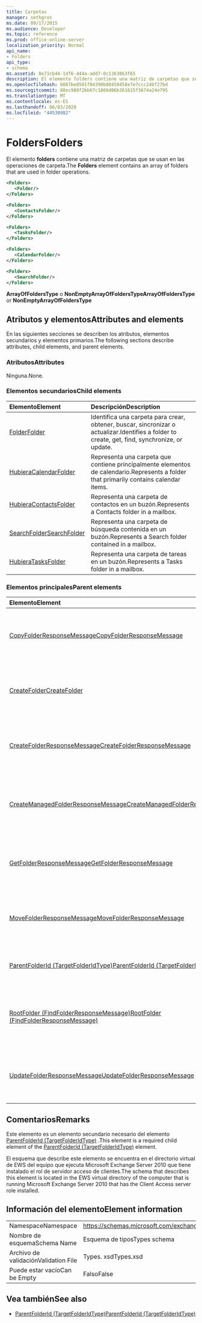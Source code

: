 ```yaml
---
title: Carpetas
manager: sethgros
ms.date: 09/17/2015
ms.audience: Developer
ms.topic: reference
ms.prod: office-online-server
localization_priority: Normal
api_name:
- Folders
api_type:
- schema
ms.assetid: 8e71cb44-1df6-444a-add7-0c1363863f65
description: El elemento folders contiene una matriz de carpetas que se usan en las operaciones de carpeta.
ms.openlocfilehash: b087be0501f04390b80458458e7e7ccc24bf27bd
ms.sourcegitcommit: 88ec988f2bb67c1866d06b361615f3674a24e795
ms.translationtype: MT
ms.contentlocale: es-ES
ms.lasthandoff: 06/03/2020
ms.locfileid: "44530982"
---
```

# <a name="folders"></a><span data-ttu-id="2c883-103">Folders</span><span class="sxs-lookup"><span data-stu-id="2c883-103">Folders</span></span>

<span data-ttu-id="2c883-104">El elemento **folders** contiene una matriz de carpetas que se usan en las operaciones de carpeta.</span><span class="sxs-lookup"><span data-stu-id="2c883-104">The **Folders** element contains an array of folders that are used in folder operations.</span></span> 
  
```xml
<Folders>
   <Folder/>
</Folders>
```

```xml
<Folders>
   <ContactsFolder/> 
</Folders>
```

```xml
<Folders>
   <TasksFolder/>
</Folders>
```

```xml
<Folders>
   <CalendarFolder/>
</Folders>
```

```xml
<Folders>
   <SearchFolder/> 
</Folders>
```

<span data-ttu-id="2c883-105">**ArrayOfFoldersType** o **NonEmptyArrayOfFoldersType**</span><span class="sxs-lookup"><span data-stu-id="2c883-105">**ArrayOfFoldersType** or **NonEmptyArrayOfFoldersType**</span></span>

## <a name="attributes-and-elements"></a><span data-ttu-id="2c883-106">Atributos y elementos</span><span class="sxs-lookup"><span data-stu-id="2c883-106">Attributes and elements</span></span>

<span data-ttu-id="2c883-107">En las siguientes secciones se describen los atributos, elementos secundarios y elementos primarios.</span><span class="sxs-lookup"><span data-stu-id="2c883-107">The following sections describe attributes, child elements, and parent elements.</span></span>
  
### <a name="attributes"></a><span data-ttu-id="2c883-108">Atributos</span><span class="sxs-lookup"><span data-stu-id="2c883-108">Attributes</span></span>

<span data-ttu-id="2c883-109">Ninguna.</span><span class="sxs-lookup"><span data-stu-id="2c883-109">None.</span></span>
  
### <a name="child-elements"></a><span data-ttu-id="2c883-110">Elementos secundarios</span><span class="sxs-lookup"><span data-stu-id="2c883-110">Child elements</span></span>

|<span data-ttu-id="2c883-111">**Elemento**</span><span class="sxs-lookup"><span data-stu-id="2c883-111">**Element**</span></span>|<span data-ttu-id="2c883-112">**Descripción**</span><span class="sxs-lookup"><span data-stu-id="2c883-112">**Description**</span></span>|
|:-----|:-----|
|[<span data-ttu-id="2c883-113">Folder</span><span class="sxs-lookup"><span data-stu-id="2c883-113">Folder</span></span>](folder.md) <br/> |<span data-ttu-id="2c883-114">Identifica una carpeta para crear, obtener, buscar, sincronizar o actualizar.</span><span class="sxs-lookup"><span data-stu-id="2c883-114">Identifies a folder to create, get, find, synchronize, or update.</span></span>  <br/> |
|[<span data-ttu-id="2c883-115">Hubiera</span><span class="sxs-lookup"><span data-stu-id="2c883-115">CalendarFolder</span></span>](calendarfolder.md) <br/> |<span data-ttu-id="2c883-116">Representa una carpeta que contiene principalmente elementos de calendario.</span><span class="sxs-lookup"><span data-stu-id="2c883-116">Represents a folder that primarily contains calendar items.</span></span>  <br/> |
|[<span data-ttu-id="2c883-117">Hubiera</span><span class="sxs-lookup"><span data-stu-id="2c883-117">ContactsFolder</span></span>](contactsfolder.md) <br/> |<span data-ttu-id="2c883-118">Representa una carpeta de contactos en un buzón.</span><span class="sxs-lookup"><span data-stu-id="2c883-118">Represents a Contacts folder in a mailbox.</span></span>  <br/> |
|[<span data-ttu-id="2c883-119">SearchFolder</span><span class="sxs-lookup"><span data-stu-id="2c883-119">SearchFolder</span></span>](searchfolder.md) <br/> |<span data-ttu-id="2c883-120">Representa una carpeta de búsqueda contenida en un buzón.</span><span class="sxs-lookup"><span data-stu-id="2c883-120">Represents a Search folder contained in a mailbox.</span></span>  <br/> |
|[<span data-ttu-id="2c883-121">Hubiera</span><span class="sxs-lookup"><span data-stu-id="2c883-121">TasksFolder</span></span>](tasksfolder.md) <br/> |<span data-ttu-id="2c883-122">Representa una carpeta de tareas en un buzón.</span><span class="sxs-lookup"><span data-stu-id="2c883-122">Represents a Tasks folder in a mailbox.</span></span>  <br/> |
   
### <a name="parent-elements"></a><span data-ttu-id="2c883-123">Elementos principales</span><span class="sxs-lookup"><span data-stu-id="2c883-123">Parent elements</span></span>

|<span data-ttu-id="2c883-124">**Elemento**</span><span class="sxs-lookup"><span data-stu-id="2c883-124">**Element**</span></span>|<span data-ttu-id="2c883-125">**Descripción**</span><span class="sxs-lookup"><span data-stu-id="2c883-125">**Description**</span></span>|
|:-----|:-----|
|[<span data-ttu-id="2c883-126">CopyFolderResponseMessage</span><span class="sxs-lookup"><span data-stu-id="2c883-126">CopyFolderResponseMessage</span></span>](copyfolderresponsemessage.md) <br/> |<span data-ttu-id="2c883-127">Contiene el estado y el resultado de una sola solicitud de [operación CopyFolder](copyfolder-operation.md) .</span><span class="sxs-lookup"><span data-stu-id="2c883-127">Contains the status and result of a single [CopyFolder operation](copyfolder-operation.md) request.</span></span>  <br/> |
|[<span data-ttu-id="2c883-128">CreateFolder</span><span class="sxs-lookup"><span data-stu-id="2c883-128">CreateFolder</span></span>](createfolder.md) <br/> |<span data-ttu-id="2c883-129">Define una solicitud para crear una carpeta en el almacén de Exchange.</span><span class="sxs-lookup"><span data-stu-id="2c883-129">Defines a request to create a folder in the Exchange store.</span></span>  <br/> |
|[<span data-ttu-id="2c883-130">CreateFolderResponseMessage</span><span class="sxs-lookup"><span data-stu-id="2c883-130">CreateFolderResponseMessage</span></span>](createfolderresponsemessage.md) <br/> |<span data-ttu-id="2c883-131">Contiene el estado y el resultado de una única solicitud de [operación CreateFolder](createfolder-operation.md) .</span><span class="sxs-lookup"><span data-stu-id="2c883-131">Contains the status and result of a single [CreateFolder operation](createfolder-operation.md) request.</span></span>  <br/> |
|[<span data-ttu-id="2c883-132">CreateManagedFolderResponseMessage</span><span class="sxs-lookup"><span data-stu-id="2c883-132">CreateManagedFolderResponseMessage</span></span>](createmanagedfolderresponsemessage.md) <br/> |<span data-ttu-id="2c883-133">Contiene el estado y el resultado de una sola solicitud de [operación CreateManagedFolder](createmanagedfolder-operation.md) .</span><span class="sxs-lookup"><span data-stu-id="2c883-133">Contains the status and result of a single [CreateManagedFolder operation](createmanagedfolder-operation.md) request.</span></span>  <br/> |
|[<span data-ttu-id="2c883-134">GetFolderResponseMessage</span><span class="sxs-lookup"><span data-stu-id="2c883-134">GetFolderResponseMessage</span></span>](getfolderresponsemessage.md) <br/> |<span data-ttu-id="2c883-135">Contiene el estado y el resultado de una solicitud de la [operación GetFolder](getfolder-operation.md) .</span><span class="sxs-lookup"><span data-stu-id="2c883-135">Contains the status and result of a [GetFolder operation](getfolder-operation.md) request.</span></span>  <br/> |
|[<span data-ttu-id="2c883-136">MoveFolderResponseMessage</span><span class="sxs-lookup"><span data-stu-id="2c883-136">MoveFolderResponseMessage</span></span>](movefolderresponsemessage.md) <br/> |<span data-ttu-id="2c883-137">Contiene el estado y el resultado de una solicitud de [operación MoveFolder](movefolder-operation.md) .</span><span class="sxs-lookup"><span data-stu-id="2c883-137">Contains the status and result of a [MoveFolder operation](movefolder-operation.md) request.</span></span>  <br/> |
|[<span data-ttu-id="2c883-138">ParentFolderId (TargetFolderIdType)</span><span class="sxs-lookup"><span data-stu-id="2c883-138">ParentFolderId (TargetFolderIdType)</span></span>](parentfolderid-targetfolderidtype.md) <br/> |<span data-ttu-id="2c883-139">Identifica la carpeta en la que se crea una nueva carpeta.</span><span class="sxs-lookup"><span data-stu-id="2c883-139">Identifies the folder where a new folder is created.</span></span>  <br/> |
|[<span data-ttu-id="2c883-140">RootFolder (FindFolderResponseMessage)</span><span class="sxs-lookup"><span data-stu-id="2c883-140">RootFolder (FindFolderResponseMessage)</span></span>](rootfolder-findfolderresponsemessage.md) <br/> |<span data-ttu-id="2c883-141">Contiene los resultados de la búsqueda en una única carpeta raíz durante una [operación FindFolder](findfolder-operation.md).</span><span class="sxs-lookup"><span data-stu-id="2c883-141">Contains the results from searching a single root folder during a [FindFolder operation](findfolder-operation.md).</span></span>  <br/> |
|[<span data-ttu-id="2c883-142">UpdateFolderResponseMessage</span><span class="sxs-lookup"><span data-stu-id="2c883-142">UpdateFolderResponseMessage</span></span>](updatefolderresponsemessage.md) <br/> |<span data-ttu-id="2c883-143">Contiene el estado y el resultado de una sola solicitud de [operación UpdateFolder](updatefolder-operation.md) .</span><span class="sxs-lookup"><span data-stu-id="2c883-143">Contains the status and result of a single [UpdateFolder operation](updatefolder-operation.md) request.</span></span>  <br/> |
   
## <a name="remarks"></a><span data-ttu-id="2c883-144">Comentarios</span><span class="sxs-lookup"><span data-stu-id="2c883-144">Remarks</span></span>

<span data-ttu-id="2c883-145">Este elemento es un elemento secundario necesario del elemento [ParentFolderId (TargetFolderIdType)](parentfolderid-targetfolderidtype.md) .</span><span class="sxs-lookup"><span data-stu-id="2c883-145">This element is a required child element of the [ParentFolderId (TargetFolderIdType)](parentfolderid-targetfolderidtype.md) element.</span></span> 
  
<span data-ttu-id="2c883-146">El esquema que describe este elemento se encuentra en el directorio virtual de EWS del equipo que ejecuta Microsoft Exchange Server 2010 que tiene instalado el rol de servidor acceso de clientes.</span><span class="sxs-lookup"><span data-stu-id="2c883-146">The schema that describes this element is located in the EWS virtual directory of the computer that is running Microsoft Exchange Server 2010 that has the Client Access server role installed.</span></span>
  
## <a name="element-information"></a><span data-ttu-id="2c883-147">Información del elemento</span><span class="sxs-lookup"><span data-stu-id="2c883-147">Element information</span></span>

|||
|:-----|:-----|
|<span data-ttu-id="2c883-148">Namespace</span><span class="sxs-lookup"><span data-stu-id="2c883-148">Namespace</span></span>  <br/> |https://schemas.microsoft.com/exchange/services/2006/types  <br/> |
|<span data-ttu-id="2c883-149">Nombre de esquema</span><span class="sxs-lookup"><span data-stu-id="2c883-149">Schema Name</span></span>  <br/> |<span data-ttu-id="2c883-150">Esquema de tipos</span><span class="sxs-lookup"><span data-stu-id="2c883-150">Types schema</span></span>  <br/> |
|<span data-ttu-id="2c883-151">Archivo de validación</span><span class="sxs-lookup"><span data-stu-id="2c883-151">Validation File</span></span>  <br/> |<span data-ttu-id="2c883-152">Types. xsd</span><span class="sxs-lookup"><span data-stu-id="2c883-152">Types.xsd</span></span>  <br/> |
|<span data-ttu-id="2c883-153">Puede estar vacío</span><span class="sxs-lookup"><span data-stu-id="2c883-153">Can be Empty</span></span>  <br/> |<span data-ttu-id="2c883-154">Falso</span><span class="sxs-lookup"><span data-stu-id="2c883-154">False</span></span>  <br/> |
   
## <a name="see-also"></a><span data-ttu-id="2c883-155">Vea también</span><span class="sxs-lookup"><span data-stu-id="2c883-155">See also</span></span>

- [<span data-ttu-id="2c883-156">ParentFolderId (TargetFolderIdType)</span><span class="sxs-lookup"><span data-stu-id="2c883-156">ParentFolderId (TargetFolderIdType)</span></span>](parentfolderid-targetfolderidtype.md)

